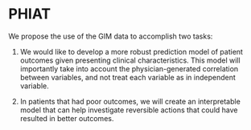 # PHIAT
We propose the use of the GIM data to accomplish two tasks: 

1) We would like to develop a more robust prediction model of patient outcomes given presenting clinical characteristics. This model will importantly take into account the physician-generated correlation between variables, and not treat each variable as in independent variable. 

2) In patients that had poor outcomes, we will create an interpretable model that can help investigate reversible actions that could have resulted in better outcomes.
